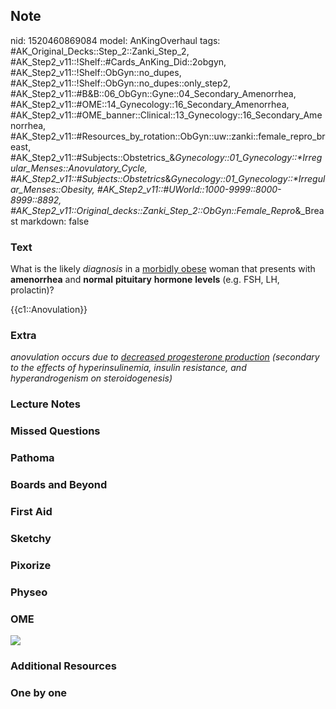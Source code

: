 ## Note
nid: 1520460869084
model: AnKingOverhaul
tags: #AK_Original_Decks::Step_2::Zanki_Step_2, #AK_Step2_v11::!Shelf::#Cards_AnKing_Did::2obgyn, #AK_Step2_v11::!Shelf::ObGyn::no_dupes, #AK_Step2_v11::!Shelf::ObGyn::no_dupes::only_step2, #AK_Step2_v11::#B&B::06_ObGyn::Gyne::04_Secondary_Amenorrhea, #AK_Step2_v11::#OME::14_Gynecology::16_Secondary_Amenorrhea, #AK_Step2_v11::#OME_banner::Clinical::13_Gynecology::16_Secondary_Amenorrhea, #AK_Step2_v11::#Resources_by_rotation::ObGyn::uw::zanki::female_repro_breast, #AK_Step2_v11::#Subjects::Obstetrics_&_Gynecology::01_Gynecology::*Irregular_Menses::Anovulatory_Cycle, #AK_Step2_v11::#Subjects::Obstetrics_&_Gynecology::01_Gynecology::*Irregular_Menses::Obesity, #AK_Step2_v11::#UWorld::1000-9999::8000-8999::8892, #AK_Step2_v11::Original_decks::Zanki_Step_2::ObGyn::Female_Repro_&_Breast
markdown: false

### Text
What is the likely <i>diagnosis</i> in a <u>morbidly obese</u>
woman that presents with <b>amenorrhea</b> and <b>normal</b>
<b>pituitary</b> <b>hormone</b> <b>levels</b> (e.g. FSH, LH,
prolactin)?
<div>
  {{c1::Anovulation}}
</div>

### Extra
<i>anovulation occurs due to <u>decreased progesterone
production</u> (secondary to the effects of hyperinsulinemia,
insulin resistance, and hyperandrogenism on steroidogenesis)</i>

### Lecture Notes


### Missed Questions


### Pathoma


### Boards and Beyond


### First Aid


### Sketchy


### Pixorize


### Physeo


### OME
<div class="ome-widget">
  <a href=
  "https://onlinemeded.org/spa/gynecology/secondary-amenorrhea/acquire?ref=anki">
  <img src="_OME_AnkiFlashcards_Lesson_1.png"></a>
</div>

### Additional Resources


### One by one

